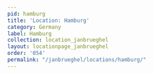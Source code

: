 ```yaml
---
pid: hamburg
title: 'Location: Hamburg'
category: Germany
label: Hamburg
collection: location_janbrueghel
layout: locationpage_janbrueghel
order: '054'
permalink: "/janbrueghel/locations/hamburg/"
---
```

